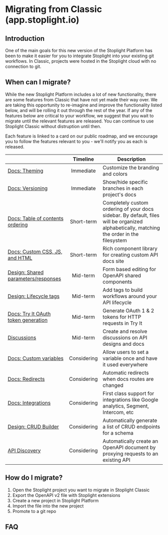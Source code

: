 # Migrating from Classic (app.stoplight.io)

## Introduction

One of the main goals for this new version of the Stoplight Platform has been to make it easier for you to integrate Stoplight into your existing git workflows. In Classic, projects were hosted in the Stoplight cloud with no connection to git.

## When can I migrate?

While the new Stoplight Platform includes a lot of new functionality, there are some features from Classic that have not yet made their way over. We are taking this opportunity to re-imagine and improve the functionality listed below, and will be rolling it out through the rest of the year. If any of the features below are critical to your workflow, we suggest that you wait to migrate until the relevant features are released. You can continue to use Stoplight Classic without distruption until then.

Each feature is linked to a card on our public roadmap, and we encourage you to follow the features relevant to you - we'll notify you as each is released.

|                                     |  Timeline   | Description                                                                        |
| ----------------------------------- | :---------: | ---------------------------------------------------------------------------------- |
| [Docs: Theming](https://roadmap.stoplight.io/c/52-theming-and-branding)                       |  Immediate  | Customize the branding and colors                            |
| [Docs: Versioning](https://roadmap.stoplight.io/c/60-multiple-branches)                    |  Immediate  | Show/hide specific branches in each project's docs                                 |
| [Docs: Table of contents ordering](https://roadmap.stoplight.io/c/59-customize-docs-sidebar-ordering)    | Short-term  | Completely custom ordering of your docs sidebar. By default, files will be organized alphabetically, matching the order in the filesystem                                     |
| [Docs: Custom CSS, JS, and HTML](https://roadmap.stoplight.io/c/57-embeddable-component-library)      | Short-term  | Rich component library for creating custom API docs site                              |
| [Design: Shared parameters/responses](https://roadmap.stoplight.io/c/10-openapi-shared-components) |  Mid-term   | Form based editing for OpenAPI shared components                                   |
| [Design: Lifecycle tags](https://roadmap.stoplight.io/c/65-lifecycle-tags)              |  Mid-term   | Add tags to build workflows around your API lifecycle                               |
| [Docs: Try It OAuth token generation](https://roadmap.stoplight.io/c/58-request-maker-authentication)   |  Mid-term   | Generate OAuth 1 & 2 tokens for HTTP requests in Try It                             |
| [Discussions](https://roadmap.stoplight.io/c/61-discussions-comments)                         |  Mid-term   | Create and resolve discussions on API designs and docs                             |
| [Docs: Custom variables](https://roadmap.stoplight.io/c/47-custom-variables)              | Considering | Allow users to set a variable once and have it used everywhere                       |
| [Docs: Redirects](https://roadmap.stoplight.io/c/68-redirects)                     | Considering | Automatic redirects when docs routes are changed                                   |
| [Docs: Integrations](https://roadmap.stoplight.io/c/64-analytics-integrations)                  | Considering | First class support for integrations like Google analytics, Segment, Intercom, etc |
| [Design: CRUD Builder](https://roadmap.stoplight.io/c/63-crud-builder)                | Considering | Automatically generate a list of CRUD endpoints for a schema                       |
| [API Discovery](https://roadmap.stoplight.io/c/66-learning-recording)                       | Considering | Automatically create an OpenAPI document by proxying requests to an existing API                                                         |

## How do I migrate?

1. Open the Stoplight project you want to migrate in Stoplight Classic
2. Export the OpenAPI v2 file with Stoplight extensions
3. Create a new project in Stoplight Platform
4. Import the file into the new project
5. Promote to a git repo

<!-- TODO: Would be nice to convert text sections to markdown files -->
<!-- TODO: Images (2) and link to relevant docs articles (3) -->

## FAQ
